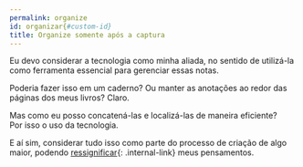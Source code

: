 ```yaml
---
permalink: organize  
id: organizar{#custom-id}
title: Organize somente após a captura 
---
```


Eu devo considerar a tecnologia como minha aliada, no sentido de utilizá-la como ferramenta essencial para gerenciar essas notas.  

Poderia fazer isso em um caderno? Ou manter as anotações ao redor das páginas dos meus livros? Claro.  

Mas como eu posso concatená-las e localizá-las de maneira eficiente?  
Por isso o uso da tecnologia.  

E aí sim, considerar tudo isso como parte do processo de criação de algo maior, podendo [ressignificar](/sintetizar){: .internal-link} meus pensamentos.